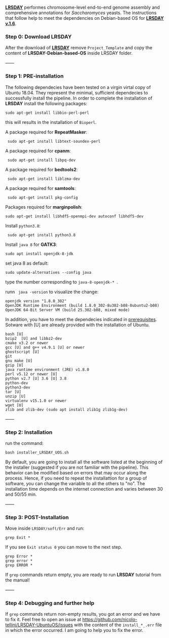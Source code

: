 [**LRSDAY**](https://github.com/yjx1217/LRSDAY) performes chromosome-level end-to-end genome assembly and comprehensive annotations for *Saccharomyces* yeasts.
The instructions that follow help to meet the dependencies on Debian-based OS for [**LRSDAY v.1.6**](https://github.com/yjx1217/LRSDAY/releases/tag/v1.6.0). </br>

### Step 0: Download LRSDAY

After the download of [**LRSDAY**](https://github.com/yjx1217/LRSDAY) remove ```Project_Template``` and copy the content of **LRSDAY-Debian-based-OS** inside LRSDAY folder.</br>

——

### Step 1: PRE-installation
The following dependecies have been tested on a virgin virtal copy of Ubuntu 18.04. They represent the minimal, sufficient dependecies to successfully install the pipeline. 
In order to complete the installation of **LRSDAY** install the following packages:

 ```
 sudo apt-get install libbio-perl-perl
```

this will results in the installation of ```Bioperl```.

A package required for **RepeatMasker**:

```
 sudo apt-get install libtext-soundex-perl
```
A package required for **cpanm**:
```
 sudo apt-get install libpq-dev
```
A package required for **bedtools2**:
```
 sudo apt-get install liblzma-dev
```
A package required for **samtools**:
```
 sudo apt-get install pkg-config
```
Packages required for **marginpolish**:
```
sudo apt-get install libhdf5-openmpi-dev autoconf libhdf5-dev
```

Install ```python3.8```:

```
 sudo apt-get install python3.8
```

Install ```java 8``` for **GATK3**: 

```
sudo apt install openjdk-8-jdk
```

set java 8 as default: 

```
sudo update-alternatives --config java
```

type the number corresponding to ```java-8-openjdk-* ```.

runn ``` java -version``` to visualize the change:

```
openjdk version "1.8.0_302"
OpenJDK Runtime Environment (build 1.8.0_302-8u302-b08-0ubuntu2-b08)
OpenJDK 64-Bit Server VM (build 25.302-b08, mixed mode)
```

In addition, you have to meet the dependecies indicated in [prerequisites](https://github.com/yjx1217/LRSDAY/blob/master/prerequisite.txt).</br>
Sotware with [U] are already provided with the installation of Ubuntu. 

```
bash [U]
bzip2  [U] and libbz2-dev 
cmake v3.2 or newer
gcc [U] and g++ v4.9.1 [U] or newer 
ghostscript [U]
git 
gnu make [U]
gzip [U]
java runtime environment (JRE) v1.8.0 
perl v5.12 or newer [U]
python v2.7 [U] 3.6 [U] 3.8 
python-dev
python3-dev
tar [U]
unzip [U]
virtualenv v15.1.0 or newer
wget [U]
zlib and zlib-dev (sudo apt install zlib1g zlib1g-dev)
```
——

### Step 2: Installation

run the command: 
```
bash installer_LRSDAY_UOS.sh
```
By default, you are going to install all the software listed at the beginning of the installer (suggested if you are not familiar with the pipeline). This behavior can be modified based on errors that may occur along the process. Hence, if you need to repeat the installattion for a group of software, you can change the variable to all the others to "no". The installation time depends on the internet connection and varies between 30 and 50/55 min.

——

### Step 3: POST-Installation

Move inside ```LRSDAY/soft/Err``` and run: 

```
grep Exit *
```
If you see ```Exit status 0``` you can move to the next step.

```
grep Error *
grep error *
grep ERROR *
```
If ```grep``` commands return empty, you are ready to run **LRSDAY** tutorial from the manual!

——

### Step 4: Debugging and further help

If ```grep``` commands return non-empty results, you got an error and we have to fix it. Feel free to open an issue at https://github.com/nicolo-tellini/LRSDAY-UbuntuOS/issues with the content of the ```install_*_.err``` file in which the error occurred. I am going to help you to fix the error.

